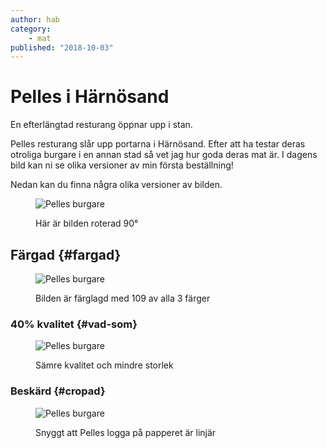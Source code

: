 ```yaml
---
author: hab
category:
    - mat
published: "2018-10-03"
---
```

Pelles i Härnösand
==================================

En efterlängtad resturang öppnar upp i stan.

<!--more-->

Pelles resturang slår upp portarna i Härnösand.
Efter att ha testar deras otroliga burgare i en annan stad så vet jag hur goda deras mat är.
I dagens bild kan ni se olika versioner av min första beställning!

Nedan kan du finna några olika versioner av bilden.

<figure class="figure center">
    <img src="image/pelles.jpg?w=500&h=500&r=-90" alt="Pelles burgare" class="w67">
    <figcaption>
        <p>Här är bilden roterad 90°</p>
    </figcaption>
</figure>

 Färgad {#fargad}
-----------------------------------

<figure class="figure">
    <img src="image/pelles.jpg?w=300&h=300&r=-90&f=colorize,109,109,109,0" alt="Pelles burgare">
    <figcaption>
        <p>Bilden är färglagd med 109 av alla 3 färger</p>
    </figcaption>
</figure>



### 40% kvalitet {#vad-som}

<figure class="figure">
    <img src="image/pelles.jpg?w=300&h=300&r=-90&q=40" alt="Pelles burgare">
    <figcaption>
        <p>Sämre kvalitet och mindre storlek</p>
    </figcaption>
</figure>

### Beskärd {#cropad}

<figure class="figure">
    <img src="image/pelles.jpg?width=600&height=200&crop-to-fit" alt="Pelles burgare">
    <figcaption>
        <p>Snyggt att Pelles logga på papperet är linjär</p>
    </figcaption>
</figure>
